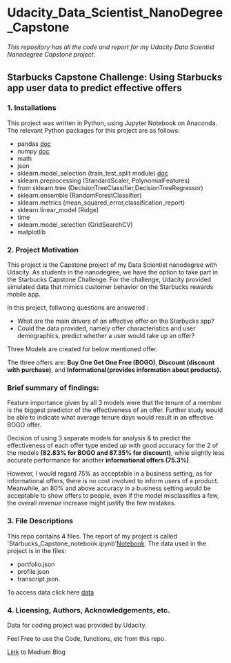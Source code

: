 # Udacity_Data_Scientist_NanoDegree_Capstone
###### This repository has all the code and report for my Udacity Data Scientist Nanodegree Capstone project.

## Starbucks Capstone Challenge: Using Starbucks app user data to predict effective offers

### 1. Installations
This project was written in Python, using Jupyter Notebook on Anaconda. The relevant Python packages for this project are as follows:

- pandas [doc](https://pandas.pydata.org/docs/ "doc")
- numpy [doc](https://numpy.org/doc/ "doc")
- math
- json 
- sklearn.model_selection (train_test_split module) [doc](https://scikit-learn.org/ "doc")
- sklearn.preprocessing (StandardScaler, PolynomialFeatures)
- from sklearn.tree (DecisionTreeClassifier,DecisionTreeRegressor)
- sklearn.ensemble (RandomForestClassifier)
- sklearn.metrics (mean_squared_error,classification_report)
- sklearn.linear_model (Ridge)
- time
- sklearn.model_selection (GridSearchCV)
- matplotlib


### 2. Project Motivation

This project is the Capstone project of my Data Scientist nanodegree with Udacity. As students in the nanodegree, we have the option to take part in the Starbucks Capstone Challenge. For the challenge, Udacity provided simulated data that mimics customer behavior on the Starbucks rewards mobile app.

In this project, follwoing questions are answered :

-  What are the main drivers of an effective offer on the Starbucks app?
-  Could the data provided, namely offer characteristics and user demographics, predict whether a user would take up an offer?

Three Models are created for below mentioned offer.

The three offers are: **Buy One Get One Free (BOGO)**, **Discount (discount with purchase)**, and **Informational (provides information about products).**

### Brief summary of findings:

Feature importance given by all 3 models were that the tenure of a member is the biggest predictor of the effectiveness of an offer. Further study would be able to indicate what average tenure days would result in an effective BOGO offer.

Decision of using 3 separate models for analysis & to predict the effectiveness of each offer type ended up with good accuracy for the 2 of the models **(82.83% for BOGO and 87.35% for discount)**, while slightly less accurate performance for another **informational offers (75.3%)**.

However, I would regard 75% as acceptable in a business setting, as for informational offers, there is no cost involved to inform users of a product. Meanwhile, an 80% and above accuracy in a business setting would be acceptable to show offers to people, even if the model misclassifies a few, the overall revenue increase might justify the few mistakes.

### 3. File Descriptions

This repo contains 4 files. The report of my project is called 'Starbucks_Capstone_notebook.ipynb'[Notebook](https://github.com/SatyamDG/Udacity_Data_Scientist_NanoDegree_Capstone/blob/master/data.zip "Notebook"). The data used in the project is in the files:

- portfolio.json
- profile.json 
- transcript.json.

To access data click here [data](https://github.com/SatyamDG/Udacity_Data_Scientist_NanoDegree_Capstone/blob/master/data.zip "data")

### 4. Licensing, Authors, Acknowledgements, etc.

Data for coding project was provided by Udacity.

Feel Free to use the Code, functions, etc from this repo.

[Link](https://medium.com/@gsatyam625/data-science-to-predict-effective-offer-using-starbucks-app-user-data-6774750d5de1 "Link") to Medium Blog
